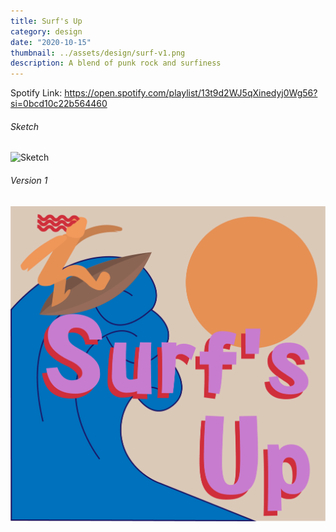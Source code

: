 ```yaml
---
title: Surf's Up
category: design
date: "2020-10-15"
thumbnail: ../assets/design/surf-v1.png
description: A blend of punk rock and surfiness
---
```


Spotify Link: https://open.spotify.com/playlist/13t9d2WJ5qXinedyj0Wg56?si=0bcd10c22b564460

<h6>Sketch</h6>

![Sketch](../assets/design/surf-sketch.png)

<h6>Version 1</h6>

![Version 1](../assets/design/surf-v1.png)